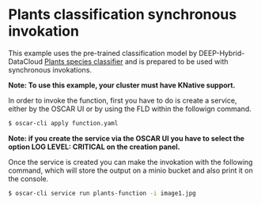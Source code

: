 # Plants classification synchronous invokation

This example uses the pre-trained classification model by DEEP-Hybrid-DataCloud [Plants species classifier](https://marketplace.deep-hybrid-datacloud.eu/modules/deep-oc-plants-classification-tf.html) and is prepared to be used with synchronous invokations. 

**Note: To use this example, your cluster must have KNative support.**

In order to invoke the function, first you have to do is create a service, either by the OSCAR UI or by using the FLD within the followign command.

``` sh
$ oscar-cli apply function.yaml
```

**Note: if you create the service via the OSCAR UI you have to select the option LOG LEVEL: CRITICAL on the creation panel.**

Once the service is created you can make the invokation with the following command, which will store the output on a minio bucket and also print it on the console.

``` sh
$ oscar-cli service run plants-function -i image1.jpg
```


